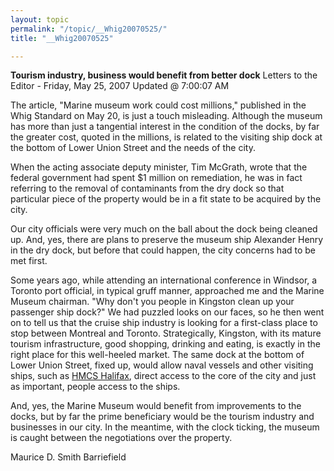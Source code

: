 ```yaml
---
layout: topic
permalink: "/topic/__Whig20070525/"
title: "__Whig20070525"

---
```


<strong>Tourism industry, business would benefit from better dock</strong>
Letters to the Editor - Friday, May 25, 2007 Updated @ 7:00:07 AM

The article, "Marine museum work could cost millions," published in the Whig Standard on May 20, is just a touch misleading. Although the museum has more than just a tangential interest in the condition of the docks, by far the greater cost, quoted in the millions, is related to the visiting ship dock at the bottom of Lower Union Street and the needs of the city.

When the acting associate deputy minister, Tim McGrath, wrote that the federal government had spent $1 million on remediation, he was in fact referring to the removal of contaminants from the dry dock so that particular piece of the property would be in a fit state to be acquired by the city.

Our city officials were very much on the ball about the dock being cleaned up. And, yes, there are plans to preserve the museum ship Alexander Henry in the dry dock, but before that could happen, the city concerns had to be met first.

Some years ago, while attending an international conference in Windsor, a Toronto port official, in typical gruff manner, approached me and the Marine Museum chairman. "Why don't you people in Kingston clean up your passenger ship dock?" We had puzzled looks on our faces, so he then went on to tell us that the cruise ship industry is looking for a first-class place to stop between Montreal and Toronto. Strategically, Kingston, with its mature tourism infrastructure, good shopping, drinking and eating, is exactly in the right place for this well-heeled market. The same dock at the bottom of Lower Union Street, fixed up, would allow naval vessels and other visiting ships, such as <a href="http://k7waterfront.org/KingstonWaterfrontNews042007.html#3394">HMCS Halifax</a>, direct access to the core of the city and just as important, people access to the ships.

And, yes, the Marine Museum would benefit from improvements to the docks, but by far the prime beneficiary would be the tourism industry and businesses in our city. In the meantime, with the clock ticking, the museum is caught between the negotiations over the property.

Maurice D. Smith
Barriefield

